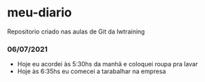 # meu-diario
Repositorio criado nas aulas de Git da Iwtraining

### 06/07/2021
- Hoje eu acordei às 5:30hs da manhã e coloquei roupa pra lavar
- Hoje às 6:35hs eu comecei a tarabalhar na empresa
